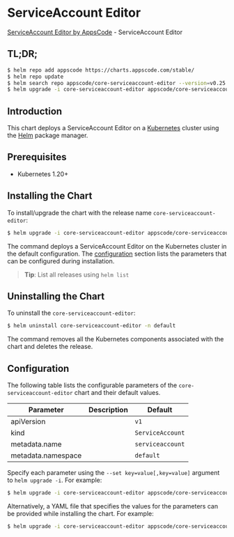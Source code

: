 # ServiceAccount Editor

[ServiceAccount Editor by AppsCode](https://appscode.com) - ServiceAccount Editor

## TL;DR;

```bash
$ helm repo add appscode https://charts.appscode.com/stable/
$ helm repo update
$ helm search repo appscode/core-serviceaccount-editor --version=v0.25.0
$ helm upgrade -i core-serviceaccount-editor appscode/core-serviceaccount-editor -n default --create-namespace --version=v0.25.0
```

## Introduction

This chart deploys a ServiceAccount Editor on a [Kubernetes](http://kubernetes.io) cluster using the [Helm](https://helm.sh) package manager.

## Prerequisites

- Kubernetes 1.20+

## Installing the Chart

To install/upgrade the chart with the release name `core-serviceaccount-editor`:

```bash
$ helm upgrade -i core-serviceaccount-editor appscode/core-serviceaccount-editor -n default --create-namespace --version=v0.25.0
```

The command deploys a ServiceAccount Editor on the Kubernetes cluster in the default configuration. The [configuration](#configuration) section lists the parameters that can be configured during installation.

> **Tip**: List all releases using `helm list`

## Uninstalling the Chart

To uninstall the `core-serviceaccount-editor`:

```bash
$ helm uninstall core-serviceaccount-editor -n default
```

The command removes all the Kubernetes components associated with the chart and deletes the release.

## Configuration

The following table lists the configurable parameters of the `core-serviceaccount-editor` chart and their default values.

|     Parameter      | Description |           Default           |
|--------------------|-------------|-----------------------------|
| apiVersion         |             | <code>v1</code>             |
| kind               |             | <code>ServiceAccount</code> |
| metadata.name      |             | <code>serviceaccount</code> |
| metadata.namespace |             | <code>default</code>        |


Specify each parameter using the `--set key=value[,key=value]` argument to `helm upgrade -i`. For example:

```bash
$ helm upgrade -i core-serviceaccount-editor appscode/core-serviceaccount-editor -n default --create-namespace --version=v0.25.0 --set apiVersion=v1
```

Alternatively, a YAML file that specifies the values for the parameters can be provided while
installing the chart. For example:

```bash
$ helm upgrade -i core-serviceaccount-editor appscode/core-serviceaccount-editor -n default --create-namespace --version=v0.25.0 --values values.yaml
```
